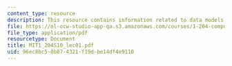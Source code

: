 ```yaml
---
content_type: resource
description: This resource contains information related to data models.
file: https://ol-ocw-studio-app-qa.s3.amazonaws.com/courses/1-204-computer-algorithms-in-systems-engineering-spring-2010/96ec8bc50b874321f19dbe14df4e9110_MIT1_204S10_lec01.pdf
file_type: application/pdf
resourcetype: Document
title: MIT1_204S10_lec01.pdf
uid: 96ec8bc5-0b87-4321-f19d-be14df4e9110
---
```


